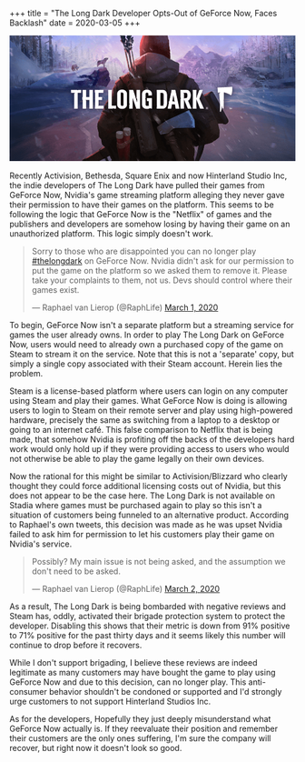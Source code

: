 +++
title = "The Long Dark Developer Opts-Out of GeForce Now, Faces Backlash"
date = 2020-03-05
+++

![The Long Dark](/the-long-dark.png "The Long Dark Logo")

Recently Activision, Bethesda, Square Enix and now Hinterland Studio Inc, the indie developers of The Long Dark have pulled their games from GeForce Now, Nvidia's game streaming platform alleging they never gave their permission to have their games on the platform. This seems to be following the logic that GeForce Now is the "Netflix" of games and the publishers and developers are somehow losing by having their game on an unauthorized platform. This logic simply doesn't work.

<blockquote class="twitter-tweet"><p lang="en" dir="ltr">Sorry to those who are disappointed you can no longer play <a href="https://twitter.com/hashtag/thelongdark?src=hash&amp;ref_src=twsrc%5Etfw">#thelongdark</a> on GeForce Now. Nvidia didn&#39;t ask for our permission to put the game on the platform so we asked them to remove it. Please take your complaints to them, not us. Devs should control where their games exist.</p>&mdash; Raphael van Lierop (@RaphLife) <a href="https://twitter.com/RaphLife/status/1234181315840229376?ref_src=twsrc%5Etfw">March 1, 2020</a></blockquote> <script async src="https://platform.twitter.com/widgets.js" charset="utf-8"></script>

To begin, GeForce Now isn't a separate platform but a streaming service for games the user already owns. In order to play The Long Dark on GeForce Now, users would need to already own a purchased copy of the game on Steam to stream it on the service. Note that this is not a 'separate' copy, but simply a single copy associated with their Steam account. Herein lies the problem.

Steam is a license-based platform where users can login on any computer using Steam and play their games. What GeForce Now is doing is allowing users to login to Steam on their remote server and play using high-powered hardware, precisely the same as switching from a laptop to a desktop or going to an internet café. This false comparison to Netflix that is being made, that somehow Nvidia is profiting off the backs of the developers hard work would only hold up if they were providing access to users who would not otherwise be able to play the game legally on their own devices.

Now the rational for this might be similar to Activision/Blizzard who clearly thought they could force additional licensing costs out of Nvidia, but this does not appear to be the case here. The Long Dark is not available on Stadia where games must be purchased again to play so this isn't a situation of customers being funneled to an alternative product. According to Raphael's own tweets, this decision was made as he was upset Nvidia failed to ask him for permission to let his customers play their game on Nvidia's service.

<blockquote class="twitter-tweet"><p lang="en" dir="ltr">Possibly? My main issue is not being asked, and the assumption we don&#39;t need to be asked.</p>&mdash; Raphael van Lierop (@RaphLife) <a href="https://twitter.com/RaphLife/status/1234277949508947968?ref_src=twsrc%5Etfw">March 2, 2020</a></blockquote> <script async src="https://platform.twitter.com/widgets.js" charset="utf-8"></script>

As a result, The Long Dark is being bombarded with negative reviews and Steam has, oddly, activated their brigade protection system to protect the developer. Disabling this shows that their metric is down from 91% positive to 71% positive for the past thirty days and it seems likely this number will continue to drop before it recovers.

While I don't support brigading, I believe these reviews are indeed legitimate as many customers may have bought the game to play using GeForce Now and due to this decision, can no longer play. This anti-consumer behavior shouldn't be condoned or supported and I'd strongly urge customers to not support Hinterland Studios Inc.

As for the developers, Hopefully they just deeply misunderstand what GeForce Now actually is. If they reevaluate their position and remember their customers are the only ones suffering, I'm sure the company will recover, but right now it doesn't look so good.
